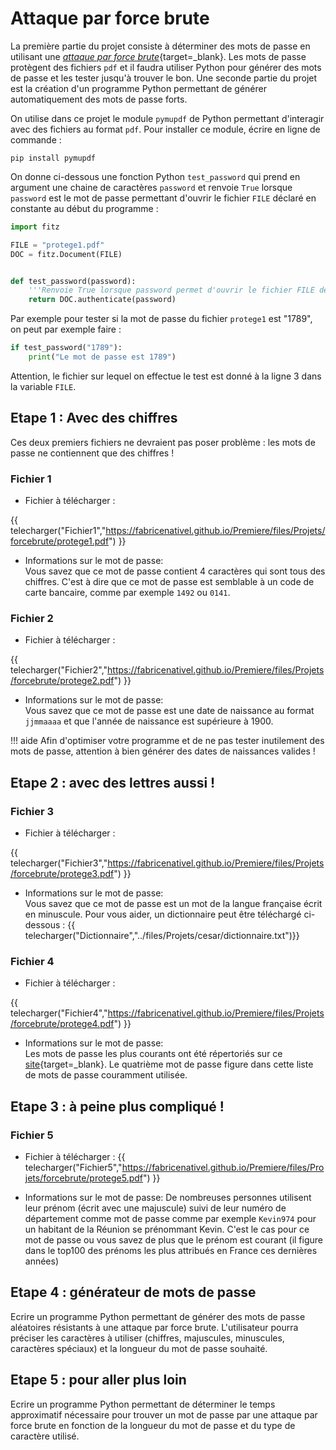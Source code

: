 # Attaque par force brute

La première partie du projet consiste à déterminer des mots de passe en utilisant une [*attaque par force brute*](https://www.cnil.fr/fr/definition/force-brute-attaque-informatique){target=_blank}. Les mots de passe protègent des fichiers `pdf` et il faudra utiliser Python pour générer des mots de passe et les tester jusqu'à trouver le bon. Une seconde partie du projet est la création d'un programme Python permettant de générer automatiquement des mots de passe forts.

On utilise dans ce projet le module `pymupdf` de Python permettant d'interagir avec des fichiers au format `pdf`. Pour installer ce module, écrire en ligne de commande : 
```
pip install pymupdf
```

On donne ci-dessous une fonction Python `test_password` qui prend en argument une chaine de caractères `password` et renvoie `True` lorsque `password` est le mot de passe permettant d'ouvrir le fichier `FILE` déclaré en constante au début du programme :

```python linenums="1"
import fitz

FILE = "protege1.pdf"
DOC = fitz.Document(FILE)


def test_password(password):
    '''Renvoie True lorsque password permet d'ouvrir le fichier FILE déclaré ci-dessus'''
    return DOC.authenticate(password)
```

Par exemple pour tester si la mot de passe du fichier `protege1` est "1789", on peut par exemple faire :

```python
if test_password("1789"):
    print("Le mot de passe est 1789")
```
Attention, le fichier sur lequel on effectue le test est donné à la ligne 3 dans la variable `FILE`.

## Etape 1 : Avec des chiffres

Ces deux premiers fichiers ne devraient pas poser problème : les mots de passe ne contiennent que des chiffres !

### Fichier 1
* Fichier à télécharger :

{{ telecharger("Fichier1","https://fabricenativel.github.io/Premiere/files/Projets/forcebrute/protege1.pdf") }}

* Informations sur le mot de passe:  
Vous savez que ce mot de passe contient 4 caractères qui sont tous des chiffres. C'est à dire que ce mot de passe est semblable à un code de carte bancaire, comme par exemple `1492` ou `0141`.

### Fichier 2

* Fichier à télécharger :

{{ telecharger("Fichier2","https://fabricenativel.github.io/Premiere/files/Projets/forcebrute/protege2.pdf") }}


* Informations sur le mot de passe:  
Vous savez que ce mot de passe est une date de naissance au format `jjmmaaaa` et que l'année de naissance est supérieure à 1900. 

!!! aide
    Afin d'optimiser votre programme et de ne pas tester inutilement des mots de passe, attention à bien générer des dates de naissances valides ! 

## Etape 2 : avec des lettres aussi !

### Fichier 3

* Fichier à télécharger :

{{ telecharger("Fichier3","https://fabricenativel.github.io/Premiere/files/Projets/forcebrute/protege3.pdf") }}


* Informations sur le mot de passe:  
Vous savez que ce mot de passe est un mot de la langue française écrit en minuscule. Pour vous aider, un dictionnaire peut être téléchargé  ci-dessous :
{{ telecharger("Dictionnaire","../files/Projets/cesar/dictionnaire.txt")}}


### Fichier 4
* Fichier à télécharger :

{{ telecharger("Fichier4","https://fabricenativel.github.io/Premiere/files/Projets/forcebrute/protege4.pdf") }}


* Informations sur le mot de passe:  
Les mots de passe les plus courants ont été répertoriés sur ce [site](https://github.com/tarraschk/richelieu){target=_blank}. Le quatrième mot de passe figure dans cette liste de mots de passe couramment utilisée.



## Etape 3 : à peine plus compliqué !

### Fichier 5 
* Fichier à télécharger :
{{ telecharger("Fichier5","https://fabricenativel.github.io/Premiere/files/Projets/forcebrute/protege5.pdf") }}

* Informations sur le mot de passe:
De nombreuses personnes utilisent leur prénom (écrit avec une majuscule) suivi de leur numéro de département comme mot de passe comme par exemple `Kevin974` pour un habitant de la Réunion se prénommant Kevin. C'est le cas pour ce mot de passe ou vous savez de plus que le prénom est courant (il figure dans le top100 des prénoms les plus attribués en France ces dernières années)

## Etape 4 : générateur de mots de passe

Ecrire un programme Python permettant de générer des mots de passe aléatoires résistants à une attaque par force brute. L'utilisateur pourra préciser les caractères à utiliser (chiffres, majuscules, minuscules, caractères spéciaux) et la longueur du mot de passe souhaité.

## Etape 5 : pour aller plus loin

Ecrire un programme Python permettant de déterminer le temps approximatif nécessaire pour trouver un mot de passe par une attaque par force brute en fonction de la longueur du mot de passe et du type de caractère utilisé.